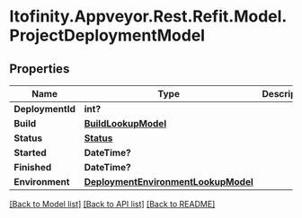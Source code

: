 # Itofinity.Appveyor.Rest.Refit.Model.ProjectDeploymentModel
## Properties

Name | Type | Description | Notes
------------ | ------------- | ------------- | -------------
**DeploymentId** | **int?** |  | [optional] 
**Build** | [**BuildLookupModel**](BuildLookupModel.md) |  | [optional] 
**Status** | [**Status**](Status.md) |  | [optional] 
**Started** | **DateTime?** |  | [optional] 
**Finished** | **DateTime?** |  | [optional] 
**Environment** | [**DeploymentEnvironmentLookupModel**](DeploymentEnvironmentLookupModel.md) |  | [optional] 

[[Back to Model list]](../README.md#documentation-for-models) [[Back to API list]](../README.md#documentation-for-api-endpoints) [[Back to README]](../README.md)

